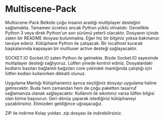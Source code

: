 # Multiscene-Pack

Multiscene-Pack Belkide çoğu insanın aradığı multiplayer desteğini sağlamakta. Tamamen ücretsiz ancak Python yüklü olmalıdır. Genellikle Python 3 veya direk Python'un son sürümü yeterli olacaktır. Dosyanın içinde zaten bir README dosyası bulunmakta. Eğer hiç bir bilginiz yoksa bakmanızı tavsiye ederiz. Kütüphane Python ile çalışacak. Bir localhost kurarak başkalarınıda kapsayan bir multiuser active desteği sağlayacaktır.

SOCKET.IO
Socket.IO zaten Python ile gelmekte. Bizde Socket.IO sayesinde multiplayer desteği sağlıyoruz. Lütfen yinede  kontrol ediniz. Dosyalardaki kodların bazıları bağlantılı bağzıları core *çekirdek* mantığında çalıştığı için lütfen kodları kullanırken dikkatli olunuz.

Uygulama Mantığı
Kütüphanemiz ayrıca  seçtiğiniz dosyayı uygulama haline getirecektir. Buda hem zamandan hem de çoğu paketten tasarruf sağlamanıza olanak sağlayacaktır. Kullanım ile sıkıntınız varsa lütfen bilgisi olan birine başvurun. Geri dönüş yaparak istediğiniz kütüphaneyi yazabilirsiniz. Elimizden geldiğince uğraşacağız.

ZIP ile indirme
Kolay yoldan .zip dosyası ile indirebilirsiniz.
